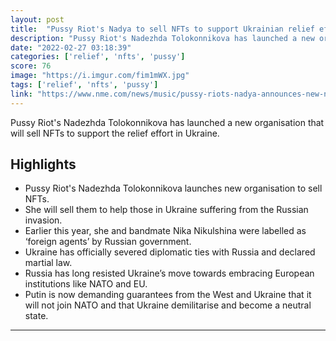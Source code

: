 ```yaml
---
layout: post
title:  "Pussy Riot's Nadya to sell NFTs to support Ukrainian relief effort"
description: "Pussy Riot's Nadezhda Tolokonnikova has launched a new organisation that will sell NFTs to support the relief effort in Ukraine."
date: "2022-02-27 03:18:39"
categories: ['relief', 'nfts', 'pussy']
score: 76
image: "https://i.imgur.com/fim1mWX.jpg"
tags: ['relief', 'nfts', 'pussy']
link: "https://www.nme.com/news/music/pussy-riots-nadya-announces-new-nft-to-support-ukrainian-relief-effort-3170047"
---
```


Pussy Riot's Nadezhda Tolokonnikova has launched a new organisation that will sell NFTs to support the relief effort in Ukraine.

## Highlights

- Pussy Riot's Nadezhda Tolokonnikova launches new organisation to sell NFTs.
- She will sell them to help those in Ukraine suffering from the Russian invasion.
- Earlier this year, she and bandmate Nika Nikulshina were labelled as ‘foreign agents’ by Russian government.
- Ukraine has officially severed diplomatic ties with Russia and declared martial law.
- Russia has long resisted Ukraine’s move towards embracing European institutions like NATO and EU.
- Putin is now demanding guarantees from the West and Ukraine that it will not join NATO and that Ukraine demilitarise and become a neutral state.

---
